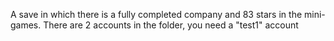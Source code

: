 A save in which there is a fully completed company and 83 stars in the mini-games. There are 2 accounts in the folder, you need a "test1" account
